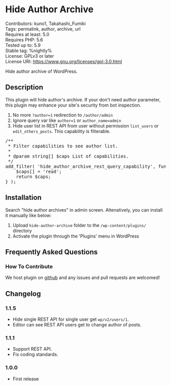 # Hide Author Archive

Contributors: kuno1, Takahashi_Fumiki  
Tags: permalink, author, archive, url  
Requires at least: 5.0  
Requires PHP: 5.6  
Tested up to: 5.9  
Stable tag: %nightly%  
License: GPLv3 or later  
License URI: https://www.gnu.org/licenses/gpl-3.0.html

Hide author archive of WordPress.

## Description

This plugin will hide author's archive.
If your don't need author parameter, this plugin may enhance your site's security from bot inspection.

1. No more `?author=1` redirection to `/author/admin`
2. Ignore query var like `author=1` or `author_name=admin`
3. Hide user list in REST API from user without permission `list_users` or `edit_others_posts`. This capability is filterable.

<pre>
/**
 * Filter capabilities to see author list.
 *
 * @param string[] $caps List of capabilities.
 */
add_filter( 'hide_author_archive_rest_query_capability', function( $caps ) {
	$caps[] = 'read';
	return $caps;
} );
</pre>

## Installation

Search "hide author archives" in admin screen.
Altenatively, you can install it manually like below:

1. Upload `hide-author-archive` folder to the `/wp-content/plugins/` directory
2. Activate the plugin through the 'Plugins' menu in WordPress

## Frequently Asked Questions

### How To Contribute

We host plugin on [github](https://github.com/kuno1/hide-author-archive) and any issues and pull requests are welcomed!

## Changelog

### 1.1.5

* Hide single REST API for single user get `wp/v2/users/1`.
* Editor can see REST API users get to change author of posts.

### 1.1.1

* Support REST API.
* Fix coding standards.

### 1.0.0

* First release
